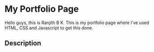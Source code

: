# My Portfolio Page

Hello guys, this is Ranjith B K. This is my portfolio page where I've used HTML, CSS and Javascript to get this done.

## Description